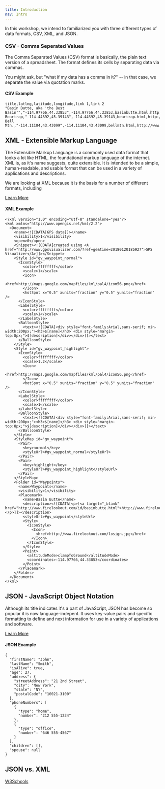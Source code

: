 ```yaml
---
title: Introduction
nav: Intro
---
```


In this workshop, we intend to familiarized you with three different types of data formats, CSV, XML, and JSON. 

### CSV - Comma Seperated Values

The Comma Separated Values (CSV) format is basically, the plain text version of a spreadsheet. The format defines its cells by separating data via commas. 

You might ask, but "what if my data has a comma in it?" -- in that case, we separate the value via quotation marks. 


#### CSV Example


```
title,latlng,latitude,longitude,link 1,link 2
"Basin Butte, aka 'the Best Basin'","-114.97766,44.33853",-114.97766,44.33853,basinbutte.html,http://www.firelookout.com/id/basinbutte.html
Beartrap,"-114.44392,45.39143",-114.44392,45.39143,beartrap.html,http://www.firelookout.com/id/beartrap.html
Bell Mtn.,"-114.11104,43.43099",-114.11104,43.43099,bellmtn.html,http://www.firelookout.com/id/bellmtn.html

```

## XML - Extensible Markup Language

The Extensible Markup Language is a commonly used data format that looks a lot like HTML, the foundational markup language of the internet. XML is, as it's name suggests, quite extensible. It is intended to be a simple, human-readable, and usable format that can be used in a variety of applications and descriptions. 

We are looking at XML because it is the basis for a number of different formats, including 

[Learn More](https://www.w3schools.com/xml/default.asp)

#### XML Example

```
<?xml version="1.0" encoding="utf-8" standalone="yes"?>
<kml xmlns="http://www.opengis.net/kml/2.2">
  <Document>
    <name><![CDATA[GPS data]]></name>
    <visibility>1</visibility>
    <open>0</open>
    <Snippet><![CDATA[created using <A href="http://www.gpsvisualizer.com/?ref=ge&time=20180120185927">GPS Visualizer</A>]]></Snippet>
    <Style id="gv_waypoint_normal">
      <IconStyle>
        <color>ffffffff</color>
        <scale>1</scale>
        <Icon>
          <href>http://maps.google.com/mapfiles/kml/pal4/icon56.png</href>
        </Icon>
        <hotSpot x="0.5" xunits="fraction" y="0.5" yunits="fraction" />
      </IconStyle>
      <LabelStyle>
        <color>ffffffff</color>
        <scale>1</scale>
      </LabelStyle>
      <BalloonStyle>
        <text><![CDATA[<div style="font-family:Arial,sans-serif; min-width:200px;"><h3>$[name]</h3> <div style="margin-top:8px;">$[description]</div></div>]]></text>
      </BalloonStyle>
    </Style>
    <Style id="gv_waypoint_highlight">
      <IconStyle>
        <color>ffffffff</color>
        <scale>1.2</scale>
        <Icon>
          <href>http://maps.google.com/mapfiles/kml/pal4/icon56.png</href>
        </Icon>
        <hotSpot x="0.5" xunits="fraction" y="0.5" yunits="fraction" />
      </IconStyle>
      <LabelStyle>
        <color>ffffffff</color>
        <scale>1</scale>
      </LabelStyle>
      <BalloonStyle>
        <text><![CDATA[<div style="font-family:Arial,sans-serif; min-width:200px;"><h3>$[name]</h3> <div style="margin-top:8px;">$[description]</div></div>]]></text>
      </BalloonStyle>
    </Style>
    <StyleMap id="gv_waypoint">
      <Pair>
        <key>normal</key>
        <styleUrl>#gv_waypoint_normal</styleUrl>
      </Pair>
      <Pair>
        <key>highlight</key>
        <styleUrl>#gv_waypoint_highlight</styleUrl>
      </Pair>
    </StyleMap>
    <Folder id="Waypoints">
      <name>Waypoints</name>
      <visibility>1</visibility>
      <Placemark>
        <name>Basin Butte</name>
        <description><![CDATA[<p>[<a target="_blank" href="http://www.firelookout.com/id/basinbutte.html">http://www.firelookout.com/id/basinbutte.html</a>]</p>]]></description>
        <styleUrl>#gv_waypoint</styleUrl>
        <Style>
          <IconStyle>
            <Icon>
              <href>http://www.firelookout.com/losign.jpg</href>
            </Icon>
          </IconStyle>
        </Style>
        <Point>
          <altitudeMode>clampToGround</altitudeMode>
          <coordinates>-114.97766,44.33853</coordinates>
        </Point>
      </Placemark>
    </Folder>
  </Document>
</kml>
```

## JSON - JavaScript Object Notation

Although its title indicates it's a part of JavaScript, JSON has become so popular it is now language-indepent. It uses key-value pairs and specific formatting to define and next information for use in a variety of applications and software. 


[Learn More](https://www.w3schools.com/js/js_json_intro.asp)

#### JSON Example

```
{
  "firstName": "John",
  "lastName": "Smith",
  "isAlive": true,
  "age": 27,
  "address": {
    "streetAddress": "21 2nd Street",
    "city": "New York",
    "state": "NY",
    "postalCode": "10021-3100"
  },
  "phoneNumbers": [
    {
      "type": "home",
      "number": "212 555-1234"
    },
    {
      "type": "office",
      "number": "646 555-4567"
    }
  ],
  "children": [],
  "spouse": null
}
```

## JSON vs. XML

[W3Schools](https://www.w3schools.com/js/js_json_xml.asp)